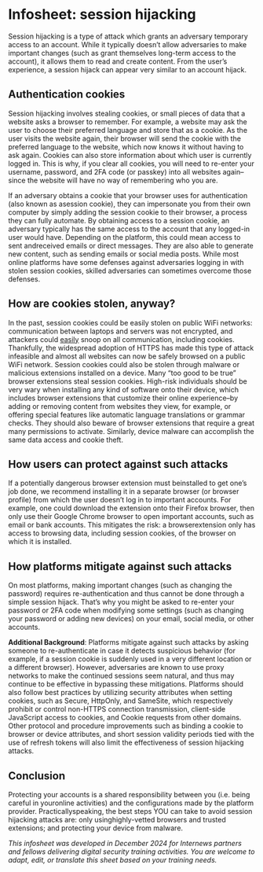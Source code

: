 # Infosheet: session hijacking

Session hijacking is a type of attack which grants an adversary temporary access to an account. While it typically doesn’t allow adversaries to make important changes (such as grant themselves long-term access to the account), it allows them to read and create content. From the user’s experience, a session hijack can appear very similar to an account hijack.

## Authentication cookies

Session hijacking involves stealing cookies, or small pieces of data that a website asks a browser to remember. For example, a website may ask the user to choose their preferred language and store that as a cookie. As the user visits the website again, their browser will send the cookie with the preferred language to the website, which now knows it without having to ask again. Cookies can also store information about which user is currently logged in. This is why, if you clear all cookies, you will need to re-enter your username, password, and 2FA code (or passkey) into all websites again–since the website will have no way of remembering who you are.

If an adversary obtains a cookie that your browser uses for authentication (also known as asession cookie), they can impersonate you from their own computer by simply adding the session cookie to their browser, a process they can fully automate. By obtaining access to a session cookie, an adversary typically has the same access to the account that any logged-in user would have. Depending on the platform, this could mean access to sent andreceived emails or direct messages. They are also able to generate new content, such as sending emails or social media posts. While most online platforms have some defenses against adversaries logging in with stolen session cookies, skilled adversaries can sometimes overcome those defenses.

## How are cookies stolen, anyway?

In the past, session cookies could be easily stolen on public WiFi networks: communication between laptops and servers was not encrypted, and attackers could [easily](https://en.wikipedia.org/wiki/Firesheep) snoop on all communication, including cookies. Thankfully, the widespread adoption of HTTPS has made this type of attack infeasible and almost all websites can now be safely browsed on a public WiFi network.
Session cookies could also be stolen through malware or malicious extensions installed on a device. Many “too good to be true” browser extensions steal session cookies. High-risk individuals should be very wary when installing any kind of software onto their device, which includes browser extensions that customize their online experience–by adding or removing content from websites they view, for example, or offering special features like automatic language translations or grammar checks. They should also beware of browser extensions that require a great many permissions to activate. Similarly, device malware can accomplish the same data access and cookie theft.

## How users can protect against such attacks

If a potentially dangerous browser extension must beinstalled to get one’s job done, we recommend installing it in a separate browser (or browser profile) from which the user doesn’t log in to important accounts. For example, one could download the extension onto their Firefox browser, then only use their Google Chrome browser to open important accounts, such as email or bank accounts. This mitigates the risk: a browserextension only has access to browsing data, including session cookies, of the browser on which it is installed.

## How platforms mitigate against such attacks

On most platforms, making important changes (such as changing the password) requires re-authentication and thus cannot be done through a simple session hijack. That’s why you might be asked to re-enter your password or 2FA code when modifying some settings (such as changing your password or adding new devices) on your email, social media, or other accounts.

**Additional Background**: Platforms mitigate against such attacks by asking someone to re-authenticate in case it detects suspicious behavior (for example, if a session cookie is suddenly used in a very different location or a different browser). However, adversaries are known to use proxy networks to make the continued sessions seem natural, and thus may continue to be effective in bypassing these mitigations. Platforms should also follow best practices by utilizing security attributes when setting cookies, such as Secure, HttpOnly, and SameSite, which respectively prohibit or control non-HTTPS connection transmission, client-side JavaScript access to cookies, and Cookie requests from other domains. Other protocol and procedure improvements such as binding a cookie to browser or device attributes, and short session validity periods tied with the use of refresh tokens will also limit the effectiveness of session hijacking attacks.

## Conclusion

Protecting your accounts is a shared responsibility between you (i.e. being careful in youronline activities) and the configurations made by the platform provider. Practicallyspeaking, the best steps YOU can take to avoid session hijacking attacks are: only usinghighly-vetted browsers and trusted extensions; and protecting your device from malware.

*This infosheet was developed in December 2024 for Internews partners and fellows delivering digital security training activities. You are welcome to adapt, edit, or translate this sheet based on your training needs.*